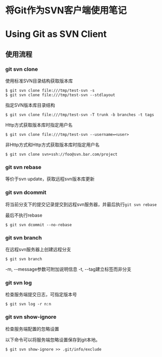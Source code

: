 # 将Git作为SVN客户端使用笔记

# Using Git as SVN Client

## 使用流程

### git svn clone

使用标准SVN目录结构获取版本库

    $ git svn clone file:///tmp/test-svn -s
    $ git svn clone file:///tmp/test-svn --stdlayout

指定SVN版本库目录结构

    $ git svn clone file:///tmp/test-svn -T trunk -b branches -t tags

Http方式获取版本库时指定用户名

    $ git svn clone file:///tmp/test-svn --username=<user>

非Http方式和Http方式获取版本库时指定用户名

    $ git svn clone svn+ssh://foo@svn.bar.com/project

### git svn rebase

等价于svn update，获取远程svn版本库更新

### git svn dcommit

将当前分支下的提交记录提交到远程svn服务器，并最后执行`git svn rebase`

最后不执行rebase

    $ git svn dcommit --no-rebase

### git svn branch

在远程svn服务器上创建远程分支

    $ git svn branch

-m, --message参数可附加说明信息
-t, --tag建立标签而非分支

### git svn log

检查服务端提交日志，可指定版本号

    $ git svn log -r n:n

### git svn show-ignore

检查服务端配置的忽略设置

以下命令可以将服务端忽略设置保存到git本地。

    $ git svn show-ignore >> .git/info/exclude
